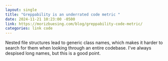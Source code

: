 ```yaml
---
layout: single
title: "Greppability is an underrated code metric "
date: 2024-11-21 10:23:00 -0500
link: https://morizbuesing.com/blog/greppability-code-metric/
categories: link code
---
```


Nested file structures lead to generic class names, which makes it harder to search for them when looking through an entire codebase. I've always despised long names, but this is a good point.
